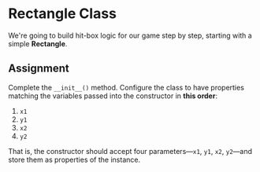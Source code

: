 # Rectangle Class

We're going to build hit-box logic for our game step by step, starting with a simple **Rectangle**.

## Assignment

Complete the `__init__()` method. Configure the class to have properties matching the variables passed into the constructor in **this order**:

1. `x1`
2. `y1`
3. `x2`
4. `y2`

That is, the constructor should accept four parameters—`x1`, `y1`, `x2`, `y2`—and store them as properties of the instance.
